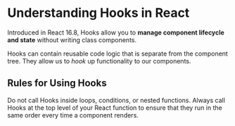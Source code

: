 # Understanding Hooks in React

Introduced in React 16.8, Hooks allow you to **manage component lifecycle and state** without writing class components.

Hooks can contain reusable code logic that is separate from the component tree. They allow us to _hook_ up functionality to our components.

## Rules for Using Hooks

Do not call Hooks inside loops, conditions, or nested functions. Always call Hooks at the top level of your React function to ensure that they run in the same order every time a component renders.
